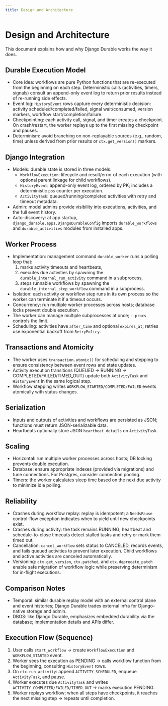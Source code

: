 ```yaml
---
title: Design and Architecture
---
```


# Design and Architecture

This document explains how and why Django Durable works the way it does.

## Durable Execution Model

- Core idea: workflows are pure Python functions that are re-executed from the beginning on each step. Deterministic calls (activities, timers, signals) consult an append-only event log to return prior results instead of re-running side effects.
- Event log: `HistoryEvent` rows capture every deterministic decision: activity scheduled/completed/failed, signal wait/consumed, version markers, workflow start/completion/failure.
- Checkpointing: each activity call, signal, and timer creates a checkpoint. On crash/restart, the worker replays up to the first missing checkpoint and pauses.
- Determinism: avoid branching on non-replayable sources (e.g., random, time) unless derived from prior results or `ctx.get_version()` markers.

## Django Integration

- Models: durable state is stored in three models:
  - `WorkflowExecution`: lifecycle and result/error of each execution (with optional parent linkage for child workflows).
  - `HistoryEvent`: append-only event log, ordered by PK; includes a deterministic `pos` counter per execution.
  - `ActivityTask`: queued/running/completed activities with retry and timeout metadata.
- Admin: model admins provide visibility into executions, activities, and the full event history.
- Auto-discovery: at app startup, `django_durable.apps.DjangoDurableConfig` imports `durable_workflows` and `durable_activities` modules from installed apps.

## Worker Process

- Implementation: management command `durable_worker` runs a polling loop that:
  1) marks activity timeouts and heartbeats,
  2) executes due activities by spawning the `durable_internal_run_activity` command in a subprocess,
  3) steps runnable workflows by spawning the `durable_internal_step_workflow` command in a subprocess.
- Isolation: each activity or workflow step runs in its own process so the worker can terminate it if a timeout occurs.
- Concurrency: run multiple worker processes across hosts; database locks prevent double execution.
- The worker can manage multiple subprocesses at once; `--procs` controls the limit.
- Scheduling: activities have `after_time` and optional `expires_at`; retries use exponential backoff from `RetryPolicy`.

## Transactions and Atomicity

- The worker uses `transaction.atomic()` for scheduling and stepping to ensure consistency between event rows and state updates.
- Activity execution transitions (QUEUED → RUNNING → COMPLETED/FAILED/TIMED_OUT) update both `ActivityTask` and `HistoryEvent` in the same logical step.
- Workflow stepping writes `WORKFLOW_STARTED/COMPLETED/FAILED` events atomically with status changes.

## Serialization

- Inputs and outputs of activities and workflows are persisted as JSON; functions must return JSON-serializable data.
- Heartbeats optionally store JSON `heartbeat_details` on `ActivityTask`.

## Scaling

- Horizontal: run multiple worker processes across hosts; DB locking prevents double execution.
- Database: ensure appropriate indexes (provided via migrations) and tune connections. For Postgres, consider connection pooling.
- Timers: the worker calculates sleep time based on the next due activity to minimize idle polling.

## Reliability

- Crashes during workflow replay: replay is idempotent; a `NeedsPause` control-flow exception indicates when to yield until new checkpoints exist.
- Crashes during activity: the task remains RUNNING; heartbeat and schedule-to-close timeouts detect stalled tasks and retry or mark them timed out.
- Cancellation: `cancel_workflow` sets status to CANCELED, records events, and fails queued activities to prevent later execution. Child workflows and active activities are canceled automatically.
- Versioning: `ctx.get_version`, `ctx.patched`, and `ctx.deprecate_patch` enable safe migration of workflow logic while preserving determinism for in-flight executions.

## Comparison Notes

- Temporal: similar durable replay model with an external control plane and event histories; Django Durable trades external infra for Django-native storage and admin.
- DBOS: like Django Durable, emphasizes embedded durability via the database; implementation details and APIs differ.

## Execution Flow (Sequence)

1) User calls `start_workflow` → create `WorkflowExecution` and `WORKFLOW_STARTED` event.
2) Worker sees the execution as PENDING → calls workflow function from the beginning, consulting `HistoryEvent` rows.
3) On `ctx.run_activity`: append `ACTIVITY_SCHEDULED`, enqueue `ActivityTask`, and pause.
4) Worker executes due `ActivityTask` and writes `ACTIVITY_COMPLETED/FAILED/TIMED_OUT` → marks execution PENDING.
5) Worker replays workflow; when all steps have checkpoints, it reaches the next missing step → repeats until completion.

